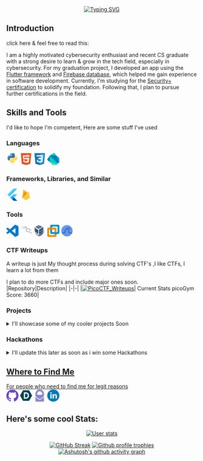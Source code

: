 <div align="center">
  
[![Typing SVG](https://readme-typing-svg.demolab.com?font=Fira+Code&duration=4000&pause=700&color=F70000&center=true&vCenter=true&random=false&width=500&lines=HELLO+FRIEND!;My+Name+is+Mohamed+Alnaagi;Welcome+To+My+GitHub+Page;Feel+Free+To+Look+Around)](https://git.io/typing-svg)
</div>

## Introduction
<summary>click here & feel free to read this:</summary>

I am a highly motivated cybersecurity enthusiast and recent CS graduate with a strong desire to learn & grow in the tech field, especially in cybersecurity. For my graduation project, I developed an app using the [Flutter framework](https://flutter.dev/) and [Firebase database](https://firebase.google.com/), which helped me gain experience in software development. Currently, I'm studying for the [Security+ certification](https://www.comptia.org/certifications/security) to solidify my foundation. Following that, I plan to pursue further certifications in the field.

## Skills and Tools

</summary>I'd like to hope I'm competent, Here are some stuff I've used<br></summary>

### Languages

<img src="./assets/python.svg" width="32"> <img src="./assets/html.svg" width="32"> <img src="./assets/css.svg" width="32"> <img src="./assets/dart.svg" width="32">


### Frameworks, Libraries, and Similar

<img src="./assets/flutter.svg" width="32"> <img src="./assets/firebase.svg" width="32">

### Tools
<img src="./assets/vscode.svg" width="32"> <img src="./assets/kali.svg" width="32"> <img src="./assets/virtualbox.png" width="32"> <img src="./assets/vmware.svg" width="32"> <img src="./assets/wireshark.png" width="32">


### CTF Writeups
<summary>A writeup is just My thought process during solving CTF's ,I like CTFs, I learn a lot from them</summary>

I plan to do more CTFs and include major ones soon.  
|Repository|Description|
|-|-|
|[![PicoCTF_Writeups](https://github-readme-stats.vercel.app/api/pin/?username=alnaagi&repo=PicoCTF_Writeups&theme=tokyonight&show_owner=true)](https://github.com/Alnaagi/PicoCTF_Writeups/)| Current Stats picoGym Score: 3660|

### Projects
<details>
<summary>I'll showcase some of my cooler projects Soon</summary>
My Flutter Mobile App
I learnt different languages but usually lean towards Dart because i have fun coding with it.
</details>


### Hackathons
<details>
  
<summary>I'll update this later as soon as i win some Hackathons <a href="https://devpost.com/alnaagi>Devpost</a>"</summary>
  
</details>

## Where to Find Me

<summary>For people who need to find me for legit reasons</summary>
<a href="https://github.com/alnaagi"><img src="./assets/github.svg" width="32"></a>
<a href="https://devpost.com/alnaagi"><img src="./assets/devpost.svg" width="32"></a>
<a href="mailto:alnaagi@proton.me"><img src="./assets/protonmail.svg" width="32"></a>
<a href="https://linked.in/alnaagi"><img src="./assets/linkedin.png" width="32"></a>

## Here's some cool Stats:
<div align="center">

[![User stats](https://github-readme-stats.vercel.app/api?username=alnaagi&show_icons=true&count_private=true&include_all_commits=true&theme=tokyonight&hide_rank=true)](https://github.com/anuraghazra/github-readme-stats)
<!--[![Most used languages](https://github-readme-stats.vercel.app/api/top-langs/?username=alnaagi&count_private=true&include_all_commits=true&theme=tokyonight&layout=compact&langs_count=8)](https://github.com/anuraghazra/github-readme-stats)-->
[![GitHub Streak](https://github-readme-streak-stats.herokuapp.com?user=alnaagi&theme=tokyonight)](https://git.io/streak-stats)
[![Github profile trophies](https://github-profile-trophy.vercel.app/?username=alnaagi&theme=algolia&column=4)](https://github.com/ryo-ma/github-profile-trophy)
[![Ashutosh's github activity graph](https://github-readme-activity-graph.vercel.app/graph?username=alnaagi&bg_color=1a1b26&color=73daca&line=7dcfff&point=bb9af7&area=true&hide_border=true)](https://github.com/ashutosh00710/github-readme-activity-graph)
</div>
<!--
## Credits
<details>
<summary>If you want to know where all these readme widgets and cool stuff came from:</summary>

* Theme I use for all widgets: [Tokyo Night](https://marketplace.visualstudio.com/items?itemName=enkia.tokyo-night)
* Header image from [DenverCoder1/readme-typing-svg](https://github.com/DenverCoder1/readme-typing-svg)
* Visitor badge from [jwenjian/visitor-badge](https://github.com/jwenjian/visitor-badge) (no longer works :( unfortunate)
* SVG icons with more than one colour on it from either [devicons/devicon](https://github.com/devicons/devicon) or [VectorLogoZone](https://www.vectorlogo.zone/)
* other SVG icons from [simple-icons/simple-icons](https://github.com/simple-icons/simple-icons), I added a fill for colours
* Top languages, Github stats, and Github repos from [anuraghazra/github-readme-stats](https://github.com/anuraghazra/github-readme-stats)
* Coding streak from [DenverCoder1/github-readme-streak-stats](https://github.com/DenverCoder1/github-readme-streak-stats)
* Contribution graph from [ashutosh00710/github-readme-activity-graph](https://github.com/ashutosh00710/github-readme-activity-graph)
* Recent Github activity from [jamesgeorge007/github-activity-readme](https://github.com/jamesgeorge007/github-activity-readme)
* Github profile trophies from [ryo-ma/github-profile-trophy](https://github.com/ryo-ma/github-profile-trophy)
* Recent blog articles from [gautamkrishnar/blog-post-workflow](https://github.com/gautamkrishnar/blog-post-workflow)
* Badge board from [Holopin](https://www.holopin.io)
</details>
-->
